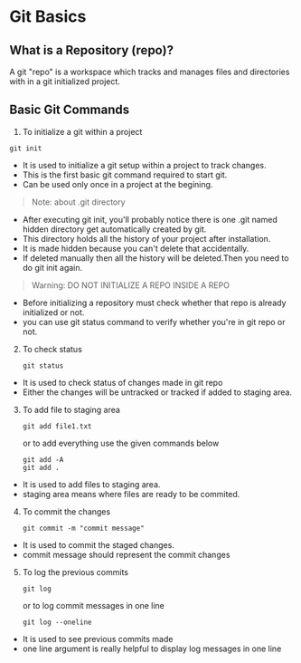 # Git Basics

## What is a Repository (repo)?

A git "repo" is a workspace which tracks and manages files and directories with in a git initialized project.

## Basic Git Commands

1. To initialize a git within a project

```
git init
```

- It is used to initialize a git setup within a project to track changes.
- This is the first basic git command required to start git.
- Can be used only once in a project at the begining.

> Note: about .git directory

- After executing git init, you'll probably notice there is one .git named hidden directory get automatically created by git.
- This directory holds all the history of your project after installation.
- It is made hidden because you can't delete that accidentally.
- If deleted manually then all the history will be deleted.Then you need to do git init again.

> Warning: DO NOT INITIALIZE A REPO INSIDE A REPO

- Before initializing a repository must check whether that repo is already initialized or not.
- you can use git status command to verify whether you're in git repo or not.

2. To check status
   ```
   git status
   ```

- It is used to check status of changes made in git repo
- Either the changes will be untracked or tracked if added to staging area.

3. To add file to staging area
   ```
   git add file1.txt
   ```
   or to add everything use the given commands below
   ```
   git add -A
   git add .
   ```

- It is used to add files to staging area.
- staging area means where files are ready to be commited.

4. To commit the changes
   ```
   git commit -m "commit message"
   ```

- It is used to commit the staged changes.
- commit message should represent the commit changes

5. To log the previous commits
   ```
   git log
   ```
   or to log commit messages in one line
   ```
   git log --oneline
   ```

- It is used to see previous commits made
- one line argument is really helpful to display log messages in one line
